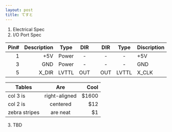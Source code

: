 ```yaml
---
layout: post
title: てすと
---
```


1. Electrical Spec
2. I/O Port Spec

| Pin# | Description | Type  | DIR |    | DIR | Type  | Discription | Pin# |
|-----:|------------:|:-----:|:---:|:--:|:---:|:-----:|:------------|:-----|
|     1|          +5V| Power |  -  |    |  -  |   -   | +5V         |2     |
|     3|          GND| Power |  -  |    |  -  |   -   | GND         |4     |
|     5|        X_DIR| LVTTL | OUT |    | OUT | LVTTL | X_CLK       |6     |


| Tables        | Are           | Cool  |
| ------------- |:-------------:| -----:|
| col 3 is      | right-aligned | $1600 |
| col 2 is      | centered      |   $12 |
| zebra stripes | are neat      |    $1 |

3. TBD

